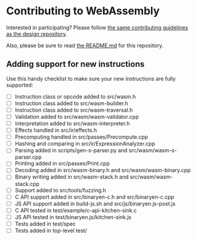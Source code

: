 # Contributing to WebAssembly

Interested in participating? Please follow
[the same contributing guidelines as the design repository][].

  [the same contributing guidelines as the design repository]: https://github.com/WebAssembly/design/blob/master/Contributing.md

Also, please be sure to read [the README.md](README.md) for this repository.

## Adding support for new instructions

Use this handy checklist to make sure your new instructions are fully supported:

 - [ ] Instruction class or opcode added to src/wasm.h
 - [ ] Instruction class added to src/wasm-builder.h
 - [ ] Instruction class added to src/wasm-traversal.h
 - [ ] Validation added to src/wasm/wasm-validator.cpp
 - [ ] Interpretation added to src/wasm-interpreter.h
 - [ ] Effects handled in src/ir/effects.h
 - [ ] Precomputing handled in src/passes/Precompute.cpp
 - [ ] Hashing and comparing in src/ir/ExpressionAnalyzer.cpp
 - [ ] Parsing added in scripts/gen-s-parser.py and src/wasm/wasm-s-parser.cpp
 - [ ] Printing added in src/passes/Print.cpp
 - [ ] Decoding added in src/wasm-binary.h and src/wasm/wasm-binary.cpp
 - [ ] Binary writing added in src/wasm-stack.h and src/wasm/wasm-stack.cpp
 - [ ] Support added to src/tools/fuzzing.h
 - [ ] C API support added in src/binaryen-c.h and src/binaryen-c.cpp
 - [ ] JS API support added in build-js.sh and src/js/binaryen.js-post.js
 - [ ] C API tested in test/example/c-api-kitchen-sink.c
 - [ ] JS API tested in test/binaryen.js/kitchen-sink.js
 - [ ] Tests added in test/spec
 - [ ] Tests added in top-level test/
